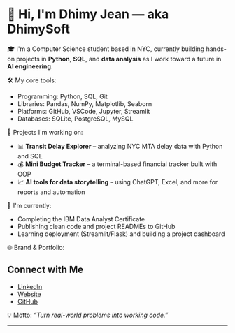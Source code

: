 # 👋 Hi, I'm Dhimy Jean — aka DhimySoft

🎓 I'm a Computer Science student based in NYC, currently building hands-on projects in **Python**, **SQL**, and **data analysis** as I work toward a future in **AI engineering**.

🛠️ My core tools:
- Programming: Python, SQL, Git
- Libraries: Pandas, NumPy, Matplotlib, Seaborn
- Platforms: GitHub, VSCode, Jupyter, Streamlit
- Databases: SQLite, PostgreSQL, MySQL

🚀 Projects I'm working on:
- 📊 **Transit Delay Explorer** – analyzing NYC MTA delay data with Python and SQL
- 💰 **Mini Budget Tracker** – a terminal-based financial tracker built with OOP
- 📈 **AI tools for data storytelling** – using ChatGPT, Excel, and more for reports and automation

🔭 I'm currently:
- Completing the IBM Data Analyst Certificate
- Publishing clean code and project READMEs to GitHub
- Learning deployment (Streamlit/Flask) and building a project dashboard

🌐 Brand & Portfolio:
## Connect with Me

- [LinkedIn](https://www.linkedin.com/in/dhimy-jean-6b716b10b)
- [Website](https://dhimixentertainment.com)
- [GitHub](https://github.com/DhimySoft)


💡 Motto: *“Turn real-world problems into working code.”*

---
